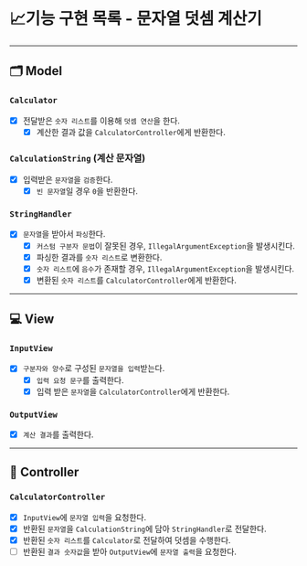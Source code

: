 # 📈기능 구현 목록 - 문자열 덧셈 계산기

---

## 🗂 Model

### `Calculator`

- [x] 전달받은 `숫자 리스트`를 이용해 `덧셈 연산`을 한다.
    - [x] 계산한 결과 값을 `CalculatorController`에게 반환한다.

### `CalculationString` (계산 문자열)

- [x] 입력받은 `문자열`을 `검증`한다.
    - [x] `빈 문자열`일 경우 `0`을 반환한다.

### `StringHandler`

- [x] `문자열`을 받아서 `파싱`한다.
    - [x] `커스텀 구분자 문법`이 잘못된 경우, `IllegalArgumentException`을 발생시킨다.
    - [x] 파싱한 결과를 `숫자 리스트`로 변환한다.
    - [x] `숫자 리스트`에 `음수`가 존재할 경우, `IllegalArgumentException`을 발생시킨다.
    - [x] 변환된 `숫자 리스트`를 `CalculatorController`에게 반환한다.

---

## 💻 View

### `InputView`

- [x] `구분자와 양수`로 구성된 `문자열을 입력`받는다.
    - [x] `입력 요청 문구`를 출력한다.
    - [x] 입력 받은 `문자열`을 `CalculatorController`에게 반환한다.

### `OutputView`

- [x] `계산 결과`를 출력한다.

---

## 🗼 Controller

### `CalculatorController`

- [x] `InputView`에 `문자열 입력`을 요청한다.
- [x] 반환된 `문자열`을 `CalculationString`에 담아 `StringHandler`로 전달한다.
- [x] 반환된 `숫자 리스트`를 `Calculator`로 전달하여 덧셈을 수행한다.
- [ ] 반환된 `결과 숫자값`을 받아 `OutputView`에 `문자열 출력`을 요청한다.